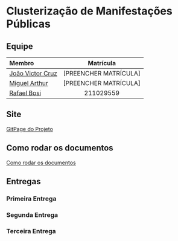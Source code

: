 # Clusterização de Manifestações Públicas

## Equipe

|                       Membro                    | Matrícula |
| :--------------------------------------------- | :-------: |
| [João Victor Cruz](https://github.com/DonMtys)  | [PREENCHER MATRÍCULA] |
| [Miguel Arthur](https://github.com/zlimaz)  | [PREENCHER MATRÍCULA] |
| [Rafael Bosi](https://github.com/StrangeUnit28) | 211029559 |

## Site

[GitPage do Projeto]()

## Como rodar os documentos
[Como rodar os documentos](./how-to-docs.md)


## Entregas

### Primeira Entrega


### Segunda Entrega


### Terceira Entrega
